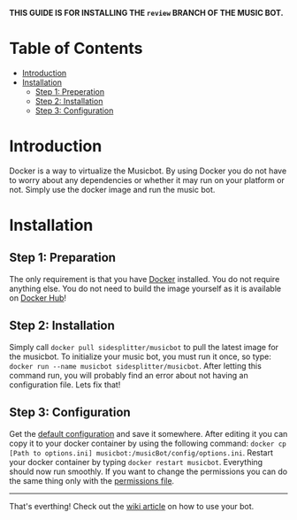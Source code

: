**THIS GUIDE IS FOR INSTALLING THE `review` BRANCH OF THE MUSIC BOT.**

# Table of Contents

- [Introduction](#introduction)
- [Installation](#installation)
  - [Step 1: Preperation](#step-1-preperation)
  - [Step 2: Installation](#step-2-installation)
  - [Step 3: Configuration](#step-3-configuration)

# Introduction

Docker is a way to virtualize the Musicbot. By using Docker you do not have to worry about any dependencies or whether it may run on your platform or not. Simply use the docker image and run the music bot.

# Installation

## Step 1: Preparation

The only requirement is that you have [Docker](https://docs.docker.com/mac/) installed. You do not require anything else. You do not need to build the image yourself as it is available on [Docker Hub](https://hub.docker.com/r/sidesplitter/musicbot/)!

## Step 2: Installation

Simply call `docker pull sidesplitter/musicbot` to pull the latest image for the musicbot. To initialize your music bot, you must run it once, so type: `docker run --name musicbot sidesplitter/musicbot`. After letting this command run, you will probably find an error about not having an configuration file. Lets fix that!

## Step 3: Configuration

Get the [default configuration](https://raw.githubusercontent.com/SexualRhinoceros/MusicBot/review/config/example_options.ini) and save it somewhere. After editing it you can copy it to your docker container by using the following command: `docker cp [Path to options.ini] musicbot:/musicBot/config/options.ini`. Restart your docker container by typing `docker restart musicbot`. Everything should now run smoothly. If you want to change the permissions you can do the same thing only with the [permissions file](https://raw.githubusercontent.com/SexualRhinoceros/MusicBot/review/config/example_permissions.ini).

***

That's everthing! Check out the [wiki article](https://github.com/SexualRhinoceros/MusicBot/wiki/Commands-list "Commands list") on how to use your bot. 